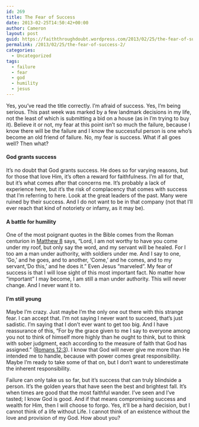 ```yaml
---
id: 269
title: The Fear of Success
date: 2013-02-25T14:50:42+00:00
author: Cameron
layout: post
guid: https://faiththroughdoubt.wordpress.com/2013/02/25/the-fear-of-success/
permalink: /2013/02/25/the-fear-of-success-2/
categories:
  - Uncategorized
tags:
  - failure
  - fear
  - god
  - humility
  - jesus
---
```

Yes, you’ve read the title correctly. I’m afraid of success. Yes, I’m being serious. This past week was marked by a few landmark decisions in my life, not the least of which is submitting a bid on a house (as in I’m trying to buy it). Believe it or not, my fear at this point isn’t so much the failure, because I know there will be the failure and I know the successful person is one who’s become an old friend of failure. No, my fear is success. What if all goes well? Then what?

#### God grants success

It’s no doubt that God grants success. He does so for varying reasons, but for those that love Him, it’s often a reward for faithfulness. I’m all for that, but it’s what comes after that concerns me. It’s probably a lack of experience here, but it’s the risk of complacency that comes with success that I’m referring to here. Look at the great leaders of the past. Many were ruined by their success. And I do not want to be in that company (not that I’ll ever reach that kind of notoriety or infamy, as it may be).

#### A battle for humility

One of the most poignant quotes in the Bible comes from the Roman centurion in <a href="http://www.biblegateway.com/passage/?search=Matthew%208:8-10&version=ESV" title="Matthew 8:8-10" target="_blank">Matthew 8</a> says, “Lord, I am not worthy to have you come under my roof, but only say the word, and my servant will be healed. For I too am a man under authority, with soldiers under me. And I say to one, ‘Go,’ and he goes, and to another, ‘Come,’ and he comes, and to my servant,‘Do this,’ and he does it.” Even Jesus “marveled”. My fear of success is that I will lose sight of this most important fact. No matter how “important” I may become, I am still a man under authority. This will never change. And I never want it to.

#### I’m still young

Maybe I’m crazy. Just maybe I’m the only one out there with this strange fear. I can accept that. I’m not saying I never want to succeed, that’s just sadistic. I’m saying that I don’t ever want to get too big. And I have reassurance of this, “For by the grace given to me I say to everyone among you not to think of himself more highly than he ought to think, but to think with sober judgment, each according to the measure of faith that God has assigned.” (<a href="http://www.biblegateway.com/passage/?search=Romans%2012:3&version=ESV" title="Romans 12:3" target="_blank">Romans 12:3</a>). I know that God will never give me more than He intended me to handle, because with power comes great responsibility. Maybe I’m ready to take some of that on, but I don’t want to underestimate the inherent responsibility.

Failure can only take us so far, but it’s success that can truly blindside a person. It’s the golden years that have seen the best and brightest fall. It’s when times are good that the most faithful wander. I’ve seen and I’ve tasted; I know God is good. And if that means compromising success and wealth for Him, then I will choose to forgo. Yes, it’ll be a hard decision, but I cannot think of a life without Life. I cannot think of an existence without the love and provision of my God. How about you?